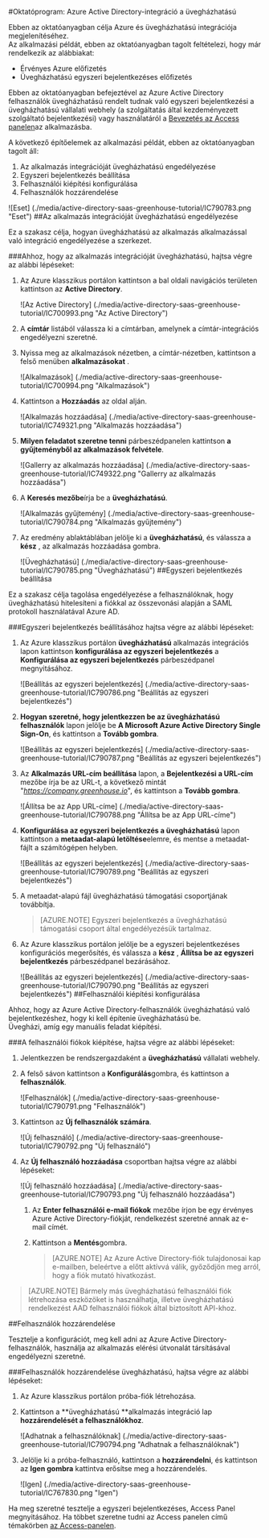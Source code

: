 <properties 
    pageTitle="Oktatóprogram: Azure Active Directory-integráció a üvegházhatású |} Microsoft Azure" 
    description="Megtudhatja, hogy miként üvegházhatású használata az Azure Active Directory ahhoz, hogy az egyszeri bejelentkezés, automatikus kiépítési és az egyéb!" 
    services="active-directory" 
    authors="jeevansd"  
    documentationCenter="na" 
    manager="femila"/>
<tags 
    ms.service="active-directory" 
    ms.devlang="na" 
    ms.topic="article" 
    ms.tgt_pltfrm="na" 
    ms.workload="identity" 
    ms.date="09/29/2016" 
    ms.author="jeedes" />

#<a name="tutorial-azure-active-directory-integration-with-greenhouse"></a>Oktatóprogram: Azure Active Directory-integráció a üvegházhatású
  
Ebben az oktatóanyagban célja Azure és üvegházhatású integrációja megjelenítéséhez.  
Az alkalmazási példát, ebben az oktatóanyagban tagolt feltételezi, hogy már rendelkezik az alábbiakat:

-   Érvényes Azure előfizetés
-   Üvegházhatású egyszeri bejelentkezéses előfizetés
  
Ebben az oktatóanyagban befejeztével az Azure Active Directory felhasználók üvegházhatású rendelt tudnak való egyszeri bejelentkezési a üvegházhatású vállalati webhely (a szolgáltatás által kezdeményezett szolgáltató bejelentkezési) vagy használatáról a [Bevezetés az Access panelen](active-directory-saas-access-panel-introduction.md)az alkalmazásba.
  
A következő építőelemek az alkalmazási példát, ebben az oktatóanyagban tagolt áll:

1.  Az alkalmazás integrációját üvegházhatású engedélyezése
2.  Egyszeri bejelentkezés beállítása
3.  Felhasználói kiépítési konfigurálása
4.  Felhasználók hozzárendelése

![Eset] (./media/active-directory-saas-greenhouse-tutorial/IC790783.png "Eset")
##<a name="enabling-the-application-integration-for-greenhouse"></a>Az alkalmazás integrációját üvegházhatású engedélyezése
  
Ez a szakasz célja, hogyan üvegházhatású az alkalmazás alkalmazással való integráció engedélyezése a szerkezet.

###<a name="to-enable-the-application-integration-for-greenhouse-perform-the-following-steps"></a>Ahhoz, hogy az alkalmazás integrációját üvegházhatású, hajtsa végre az alábbi lépéseket:

1.  Az Azure klasszikus portálon kattintson a bal oldali navigációs területen kattintson az **Active Directory**.

    ![Az Active Directory] (./media/active-directory-saas-greenhouse-tutorial/IC700993.png "Az Active Directory")

2.  A **címtár** listából válassza ki a címtárban, amelynek a címtár-integrációs engedélyezni szeretné.

3.  Nyissa meg az alkalmazások nézetben, a címtár-nézetben, kattintson a felső menüben **alkalmazásokat** .

    ![Alkalmazások] (./media/active-directory-saas-greenhouse-tutorial/IC700994.png "Alkalmazások")

4.  Kattintson a **Hozzáadás** az oldal alján.

    ![Alkalmazás hozzáadása] (./media/active-directory-saas-greenhouse-tutorial/IC749321.png "Alkalmazás hozzáadása")

5.  **Milyen feladatot szeretne tenni** párbeszédpanelen kattintson **a gyűjteményből az alkalmazások felvétele**.

    ![Gallerry az alkalmazás hozzáadása] (./media/active-directory-saas-greenhouse-tutorial/IC749322.png "Gallerry az alkalmazás hozzáadása")

6.  A **Keresés mezőbe**írja be a **üvegházhatású**.

    ![Alkalmazás gyűjtemény] (./media/active-directory-saas-greenhouse-tutorial/IC790784.png "Alkalmazás gyűjtemény")

7.  Az eredmény ablaktáblában jelölje ki a **üvegházhatású**, és válassza a **kész** , az alkalmazás hozzáadása gombra.

    ![Üvegházhatású] (./media/active-directory-saas-greenhouse-tutorial/IC790785.png "Üvegházhatású")
##<a name="configuring-single-sign-on"></a>Egyszeri bejelentkezés beállítása
  
Ez a szakasz célja tagolása engedélyezése a felhasználóknak, hogy üvegházhatású hitelesíteni a fiókkal az összevonási alapján a SAML protokoll használatával Azure AD.

###<a name="to-configure-single-sign-on-perform-the-following-steps"></a>Egyszeri bejelentkezés beállításához hajtsa végre az alábbi lépéseket:

1.  Az Azure klasszikus portálon **üvegházhatású** alkalmazás integrációs lapon kattintson **konfigurálása az egyszeri bejelentkezés** a **Konfigurálása az egyszeri bejelentkezés** párbeszédpanel megnyitásához.

    ![Beállítás az egyszeri bejelentkezés] (./media/active-directory-saas-greenhouse-tutorial/IC790786.png "Beállítás az egyszeri bejelentkezés")

2.  **Hogyan szeretné, hogy jelentkezzen be az üvegházhatású felhasználók** lapon jelölje be **A Microsoft Azure Active Directory Single Sign-On**, és kattintson a **Tovább gombra**.

    ![Beállítás az egyszeri bejelentkezés] (./media/active-directory-saas-greenhouse-tutorial/IC790787.png "Beállítás az egyszeri bejelentkezés")

3.  Az **Alkalmazás URL-cím beállítása** lapon, a **Bejelentkezési a URL-cím** mezőbe írja be az URL-t, a következő mintát "*https://company.greenhouse.io*", és kattintson a **Tovább gombra**.

    ![Állítsa be az App URL-címe] (./media/active-directory-saas-greenhouse-tutorial/IC790788.png "Állítsa be az App URL-címe")

4.  **Konfigurálása az egyszeri bejelentkezés a üvegházhatású** lapon kattintson a **metaadat-alapú letöltése**elemre, és mentse a metaadat-fájlt a számítógépen helyben.

    ![Beállítás az egyszeri bejelentkezés] (./media/active-directory-saas-greenhouse-tutorial/IC790789.png "Beállítás az egyszeri bejelentkezés")

5.  A metaadat-alapú fájl üvegházhatású támogatási csoportjának továbbítja.

    >[AZURE.NOTE] Egyszeri bejelentkezés a üvegházhatású támogatási csoport által engedélyezésük tartalmaz.

6.  Az Azure klasszikus portálon jelölje be a egyszeri bejelentkezéses konfigurációs megerősítés, és válassza a **kész** , **Állítsa be az egyszeri bejelentkezés** párbeszédpanel bezárásához.

    ![Beállítás az egyszeri bejelentkezés] (./media/active-directory-saas-greenhouse-tutorial/IC790790.png "Beállítás az egyszeri bejelentkezés")
##<a name="configuring-user-provisioning"></a>Felhasználói kiépítési konfigurálása
  
Ahhoz, hogy az Azure Active Directory-felhasználók üvegházhatású való bejelentkezéshez, hogy ki kell építenie üvegházhatású be.  
Üvegházi, amíg egy manuális feladat kiépítési.

###<a name="to-provision-a-user-accounts-perform-the-following-steps"></a>A felhasználói fiókok kiépítése, hajtsa végre az alábbi lépéseket:

1.  Jelentkezzen be rendszergazdaként a **üvegházhatású** vállalati webhely.

2.  A felső sávon kattintson a **Konfigurálás**gombra, és kattintson a **felhasználók**.

    ![Felhasználók] (./media/active-directory-saas-greenhouse-tutorial/IC790791.png "Felhasználók")

3.  Kattintson az **Új felhasználók számára**.

    ![Új felhasználó] (./media/active-directory-saas-greenhouse-tutorial/IC790792.png "Új felhasználó")

4.  Az **Új felhasználó hozzáadása** csoportban hajtsa végre az alábbi lépéseket:

    ![Új felhasználó hozzáadása] (./media/active-directory-saas-greenhouse-tutorial/IC790793.png "Új felhasználó hozzáadása")

    1.  Az **Enter felhasználói e-mail fiókok** mezőbe írjon be egy érvényes Azure Active Directory-fiókját, rendelkezést szeretné annak az e-mail címét.
    2.  Kattintson a **Mentés**gombra.
        
        >[AZURE.NOTE] Az Azure Active Directory-fiók tulajdonosai kap e-mailben, beleértve a előtt aktívvá válik, győződjön meg arról, hogy a fiók mutató hivatkozást.

>[AZURE.NOTE] Bármely más üvegházhatású felhasználói fiók létrehozása eszközöket is használhatja, illetve üvegházhatású rendelkezést AAD felhasználói fiókok által biztosított API-khoz.

##<a name="assigning-users"></a>Felhasználók hozzárendelése
  
Tesztelje a konfigurációt, meg kell adni az Azure Active Directory-felhasználók, használja az alkalmazás elérési útvonalát társításával engedélyezni szeretné.

###<a name="to-assign-users-to-greenhouse-perform-the-following-steps"></a>Felhasználók hozzárendelése üvegházhatású, hajtsa végre az alábbi lépéseket:

1.  Az Azure klasszikus portálon próba-fiók létrehozása.

2.  Kattintson a **üvegházhatású **alkalmazás integráció lap **hozzárendelését a felhasználókhoz**.

    ![Adhatnak a felhasználóknak] (./media/active-directory-saas-greenhouse-tutorial/IC790794.png "Adhatnak a felhasználóknak")

3.  Jelölje ki a próba-felhasználó, kattintson a **hozzárendelni**, és kattintson az **Igen gombra** kattintva erősítse meg a hozzárendelés.

    ![Igen] (./media/active-directory-saas-greenhouse-tutorial/IC767830.png "Igen")
  
Ha meg szeretné tesztelje a egyszeri bejelentkezéses, Access Panel megnyitásához. Ha többet szeretne tudni az Access panelen című témakörben [az Access-panelen](active-directory-saas-access-panel-introduction.md).